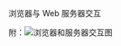 浏览器与 Web 服务器交互

附：![浏览器和服务器交互图](https://github.com/ruoshuigao/getting-started-with-javascript/blob/lesson3/homework/lesson3/GaoXianfeng.jpeg)
